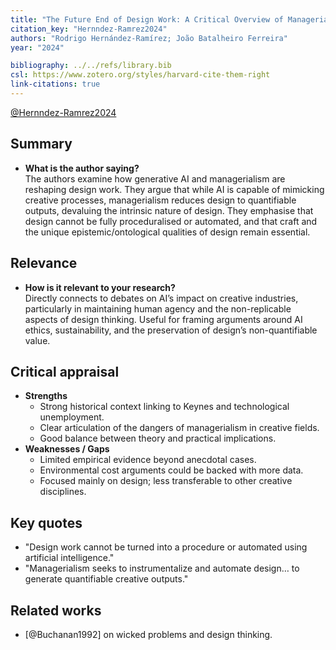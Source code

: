 ```yaml
---
title: "The Future End of Design Work: A Critical Overview of Managerialism, Generative AI, and the Nature of Knowledge Work, and Why Craft Remains Relevant"
citation_key: "Hernndez-Ramrez2024"
authors: "Rodrigo Hernández-Ramírez; João Batalheiro Ferreira"
year: "2024"

bibliography: ../../refs/library.bib
csl: https://www.zotero.org/styles/harvard-cite-them-right
link-citations: true
---
```

[@Hernndez-Ramrez2024](HernandezRamirez2024.html)


## Summary
- **What is the author saying?**  
  The authors examine how generative AI and managerialism are reshaping design work. They argue that while AI is capable of mimicking creative processes, managerialism reduces design to quantifiable outputs, devaluing the intrinsic nature of design. They emphasise that design cannot be fully proceduralised or automated, and that craft and the unique epistemic/ontological qualities of design remain essential.

## Relevance
- **How is it relevant to your research?**  
  Directly connects to debates on AI’s impact on creative industries, particularly in maintaining human agency and the non-replicable aspects of design thinking. Useful for framing arguments around AI ethics, sustainability, and the preservation of design’s non-quantifiable value.

## Critical appraisal
- **Strengths**  
  - Strong historical context linking to Keynes and technological unemployment.
  - Clear articulation of the dangers of managerialism in creative fields.
  - Good balance between theory and practical implications.
- **Weaknesses / Gaps**  
  - Limited empirical evidence beyond anecdotal cases.
  - Environmental cost arguments could be backed with more data.
  - Focused mainly on design; less transferable to other creative disciplines.

## Key quotes
- "Design work cannot be turned into a procedure or automated using artificial intelligence."
- "Managerialism seeks to instrumentalize and automate design… to generate quantifiable creative outputs."

## Related works
- [@Buchanan1992] on wicked problems and design thinking.